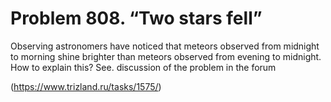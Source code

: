# Problem 808. “Two stars fell”

Observing astronomers have noticed that meteors observed from midnight to morning shine brighter than meteors observed from evening to midnight. How to explain this? See. discussion of the problem in the forum

(https://www.trizland.ru/tasks/1575/)